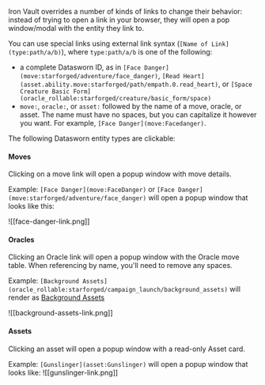 Iron Vault overrides a number of kinds of links to change their behavior: instead of trying to open a link in your browser, they will open a pop window/modal with the entity they link to.

You can use special links using external link syntax (`[Name of Link](type:path/a/b)`), where `type:path/a/b` is one of the following:

* a complete Datasworn ID, as in `[Face Danger](move:starforged/adventure/face_danger)`, `[Read Heart](asset.ability.move:starforged/path/empath.0.read_heart)`, or `[Space Creature Basic Form](oracle_rollable:starforged/creature/basic_form/space)`
* `move:`, `oracle:`, or `asset:` followed by the name of a move, oracle, or asset. The name must have no spaces, but you can capitalize it however you want. For example, `[Face Danger](move:Facedanger)`.

The following Datasworn entity types are clickable:
#### Moves

Clicking on a move link will open a popup window with move details.

Example: `[Face Danger](move:FaceDanger)` or `[Face Danger](move:starforged/adventure/face_danger)` will open a popup window that looks like this:

![[face-danger-link.png]]
#### Oracles

Clicking an Oracle link will open a popup window with the Oracle move table. When referencing by name, you'll need to remove any spaces.

Example: `[Background Assets](oracle_rollable:starforged/campaign_launch/background_assets)` will render as [Background Assets](oracle_rollable:starforged/campaign_launch/background_assets)

![[background-assets-link.png]]
#### Assets

Clicking an asset will open a popup window with a read-only Asset card.

Example: `[Gunslinger](asset:Gunslinger)` will open a popup window that looks like:
![[gunslinger-link.png]]